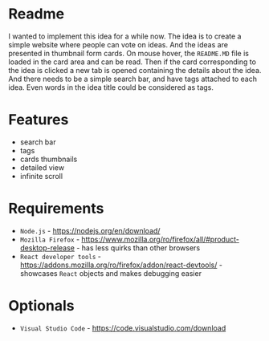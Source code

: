 # Readme
I wanted to implement this idea for a while now.
The idea is to create a simple website where people can vote on ideas.
And the ideas are presented in thumbnail form cards. 
On mouse hover, the `README.MD` file is loaded in the card area and can be read.
Then if the card corresponding to the idea is clicked a new tab is opened containing the details about the idea.
And there needs to be a simple search bar, and have tags attached to each idea. Even words in the idea title could be considered as tags.

# Features
* search bar
* tags
* cards thumbnails
* detailed view
* infinite scroll

# Requirements
* `Node.js` - https://nodejs.org/en/download/
* `Mozilla Firefox` - https://www.mozilla.org/ro/firefox/all/#product-desktop-release - has less quirks than other browsers
* `React developer tools` - https://addons.mozilla.org/ro/firefox/addon/react-devtools/ - showcases `React` objects and makes debugging easier

# Optionals
* `Visual Studio Code` - https://code.visualstudio.com/download